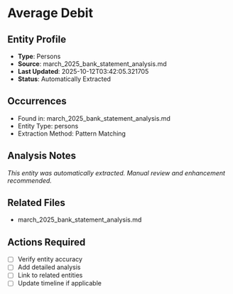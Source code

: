 # Average Debit

## Entity Profile
- **Type**: Persons
- **Source**: march_2025_bank_statement_analysis.md
- **Last Updated**: 2025-10-12T03:42:05.321705
- **Status**: Automatically Extracted

## Occurrences
- Found in: march_2025_bank_statement_analysis.md
- Entity Type: persons
- Extraction Method: Pattern Matching

## Analysis Notes
*This entity was automatically extracted. Manual review and enhancement recommended.*

## Related Files
- march_2025_bank_statement_analysis.md

## Actions Required
- [ ] Verify entity accuracy
- [ ] Add detailed analysis
- [ ] Link to related entities
- [ ] Update timeline if applicable
